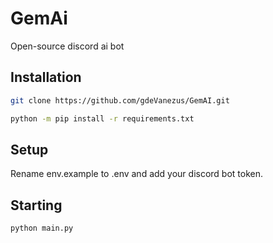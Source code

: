 # GemAi

Open-source discord ai bot

## Installation

```bash
git clone https://github.com/gdeVanezus/GemAI.git
```

```bash
python -m pip install -r requirements.txt
```
## Setup

Rename env.example to .env and add your discord bot token.

## Starting

```bash
python main.py
```

